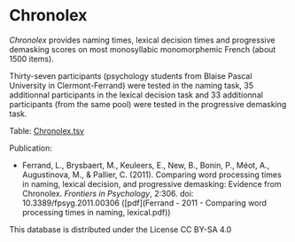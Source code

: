 # Chronolex #

_Chronolex_ provides naming times, lexical decision times and progressive demasking scores on most monosyllabic monomorphemic French (about 1500 items).

Thirty-seven participants (psychology students from Blaise Pascal University in Clermont-Ferrand) were tested in the naming task, 35 additionnal participants in the lexical decision task and 33 additionnal participants (from the same pool) were tested in the progressive demasking task.

Table: [Chronolex.tsv](https://www.lexique.org/databases/Chronolex/Chronolex.tsv)

Publication:

* Ferrand, L., Brysbaert, M., Keuleers, E., New, B., Bonin, P., Méot, A., Augustinova, M., & Pallier, C. (2011). Comparing word processing times in naming, lexical decision, and progressive demasking: Evidence from Chronolex. _Frontiers in Psychology_, 2:306. doi: 10.3389/fpsyg.2011.00306 ([pdf](Ferrand - 2011 - Comparing word processing times in naming, lexical.pdf))


This database is distributed under the License CC BY-SA 4.0


